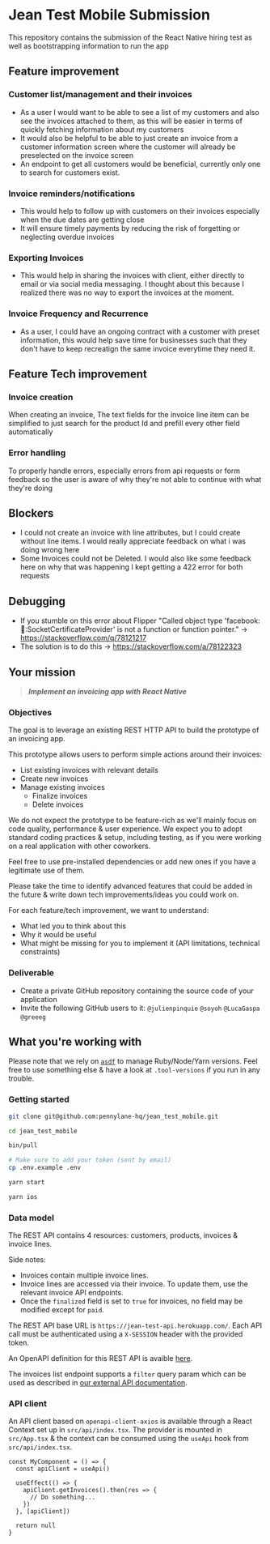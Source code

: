 # Jean Test Mobile Submission

This repository contains the submission of the React Native hiring test as well as bootstrapping information to run the app

## Feature improvement
 ### Customer list/management and their invoices
 - As a user I would want to be able to see a list of my customers and also see the invoices attached to them, as this will be easier in terms of quickly fetching information about my customers
 - It would also be helpful to be able to just create an invoice from a customer information screen where the customer will already be preselected on the invoice screen
 - An endpoint to get all customers would be beneficial, currently only one to search for customers exist.

 ### Invoice reminders/notifications
 - This would help to follow up with customers on their invoices especially when the due dates are getting close
 - It will ensure timely payments by reducing the risk of forgetting or neglecting overdue invoices

 ### Exporting Invoices
 - This would help in sharing the invoices with client, either directly to email or via social media messaging.
 I thought about this because I realized there was no way to export the invoices at the moment.

 ### Invoice Frequency and Recurrence
 - As a user, I could have an ongoing contract with a customer with preset information, this would help save time for businesses such that they don't have to keep recreatign the same invoice everytime they need it.

## Feature Tech improvement
  ### Invoice creation
  When creating an invoice, The text fields for the invoice line item can be simplified to just search for the product Id and prefill every other field automatically

  ### Error handling
  To properly handle errors, especially errors from api requests or form feedback so the user is aware of why they're not able to continue with what they're doing

## Blockers
  - I could not create an invoice with line attributes, but I could create without line items. I would really appreciate feedback on what i was doing wrong here
  - Some Invoices could not be Deleted. I would also like some feedback here on why that was happening
  I kept getting a 422 error for both requests


## Debugging
  - If you stumble on this error about Flipper "Called object type 'facebook::flipper::SocketCertificateProvider' is not a function or function pointer." -> https://stackoverflow.com/q/78121217
  - The solution is to do this -> https://stackoverflow.com/a/78122323



## Your mission

> ***Implement an invoicing app with React Native***

### Objectives

The goal is to leverage an existing REST HTTP API to build the prototype of an invoicing app.

This prototype allows users to perform simple actions around their invoices:
- List existing invoices with relevant details
- Create new invoices
- Manage existing invoices
  - Finalize invoices
  - Delete invoices

We do not expect the prototype to be feature-rich as we'll mainly focus on code quality, performance & user experience.
We expect you to adopt standard coding practices & setup, including testing, as if you were working on a real application with other coworkers.

Feel free to use pre-installed dependencies or add new ones if you have a legitimate use of them.

Please take the time to identify advanced features that could be added in the future & write down tech improvements/ideas you could work on.

For each feature/tech improvement, we want to understand:
- What led you to think about this
- Why it would be useful
- What might be missing for you to implement it (API limitations, technical constraints)

### Deliverable

- Create a private GitHub repository containing the source code of your application
- Invite the following GitHub users to it: `@julienpinquie` `@soyoh` `@LucaGaspa` `@greeeg` 

## What you're working with

Please note that we rely on [`asdf`](https://github.com/asdf-vm/asdf) to manage Ruby/Node/Yarn versions. Feel free to use something else & have a look at `.tool-versions` if you run in any trouble.

### Getting started

```sh
git clone git@github.com:pennylane-hq/jean_test_mobile.git

cd jean_test_mobile

bin/pull

# Make sure to add your token (sent by email)
cp .env.example .env

yarn start

yarn ios
```

### Data model

The REST API contains 4 resources: customers, products, invoices & invoice lines.

Side notes:
- Invoices contain multiple invoice lines.
- Invoice lines are accessed via their invoice. To update them, use the relevant invoice API endpoints.
- Once the `finalized` field is set to `true` for invoices, no field may be modified except for `paid`.

The REST API base URL is `https://jean-test-api.herokuapp.com/`.
Each API call must be authenticated using a `X-SESSION` header with the provided token.

An OpenAPI definition for this REST API is avaible [here](https://jean-test-api.herokuapp.com/api-docs/index.html).

The invoices list endpoint supports a `filter` query param which can be used as described in [our external API documentation](https://pennylane.readme.io/docs/how-to-set-up-filters).

### API client

An API client based on `openapi-client-axios` is available through a React Context set up in `src/api/index.tsx`. The provider is mounted in `src/App.tsx` & the context can be consumed using the `useApi` hook from `src/api/index.tsx`.

```tsx
const MyComponent = () => {
  const apiClient = useApi()

  useEffect(() => {
    apiClient.getInvoices().then(res => {
      // Do something...
    })
  }, [apiClient])

  return null
}
```
